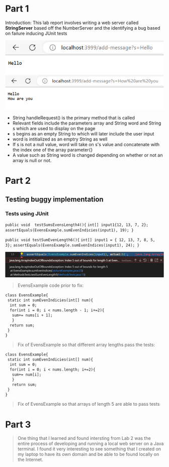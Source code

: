 # Part 1
Introduction: This lab report involves writing a web server called **StringServer** based off the NumberServer and the identifying a bug based on failure inducing JUnit tests

![Image](Hello.png)
![Image](HelloHowAre.png)
* String handleRequest() is the primary method that is called 
* Relevant fields include the parameters array and String word and String s which are used to display on the page 
* s begins as an empty String to which will later include the user input
* word is intitialized as an emptry String as well
* If s is not a null value, word will take on s's value and concatenate with the index one of the array parameter{} 
* A value such as String word is changed depending on whether or not an array is null or not.

# Part 2
## Testing buggy implementation 
### Tests using JUnit 
`public void  testSumsEvensLength4(){`
`int[] input1{12, 13, 7, 2};`
`assertEquals(EvensExample.sumEvenIndicies(input1), 19); }`
 


`public void testSumEvenLength6(){`
`int[] input1 = { 12, 13, 7, 8, 5, 3};`
`assertEquals(EvensExample.sumEvenIndices(input1), 24); }`

![Image](BugResult.png)

> EvensExample code prior to fix: 
```
class EvensExample{
 static int sumEvenIndicies(int[] num){
  int sum = 0;
  for(int i = 0; i < nums.length - 1; i+=2){
   sum+= nums[i + 1];
   }
  return sum;
 }
}
 ```
> Fix of EvensExample so that different array lengths pass the tests:

```
class EvensExample{
 static int sumEvenIndicies(int[] num){
  int sum = 0;
  for(int i = 0; i < nums.length; i+=2){
   sum+= num[i];
   }
   return sum;
 }
}
```
 
>Fix of EvensExample so that arrays of length 5 are able to pass tests

# Part 3 
> One thing that I learned and found intersting from Lab 2 was the entire process of developing and running a local web server on a Java terminal. I found it very interesting to see something that I created on my laptop to have its own domain and be able to be found locally on the Internet. 
